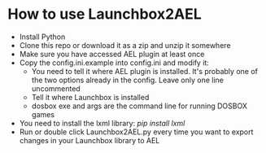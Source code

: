 # How to use Launchbox2AEL

- Install Python
- Clone this repo or download it as a zip and unzip it somewhere
- Make sure you have accessed AEL plugin at least once
- Copy the config.ini.example into config.ini and modify it:
  * You need to tell it where AEL plugin is installed. It's probably one of the two options already in the config. Leave only one line uncommented
  * Tell it where Launchbox is installed
  * dosbox exe and args are the command line for running DOSBOX games
- You need to install the lxml library: *pip install lxml*
- Run or double click Launchbox2AEL.py every time you want to export changes in your Launchbox library to AEL

